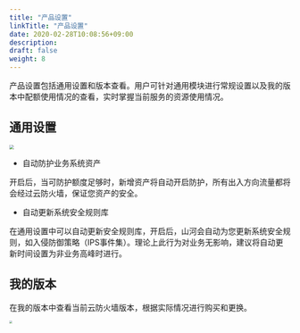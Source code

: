 ```yaml
---
title: "产品设置"
linkTitle: "产品设置"
date: 2020-02-28T10:08:56+09:00
description:
draft: false
weight: 8
---
```


产品设置包括通用设置和版本查看。用户可针对通用模块进行常规设置以及我的版本中配额使用情况的查看，实时掌握当前服务的资源使用情况。

## 通用设置

<img src="../_images/setting.png" style="zoom:50%;" />

- 自动防护业务系统资产

开启后，当可防护额度足够时，新增资产将自动开启防护，所有出入方向流量都将会经过云防火墙，保证您资产的安全。

- 自动更新系统安全规则库

在通用设置中可以自动更新安全规则库，开启后，山河会自动为您更新系统安全规则，如入侵防御策略（IPS事件集）。理论上此行为对业务无影响，建议将自动更新时间设置为非业务高峰时进行。

## 我的版本

在我的版本中查看当前云防火墙版本，根据实际情况进行购买和更换。

<img src="../_images/version.png" style="zoom:33%;" />